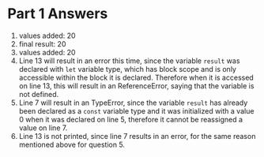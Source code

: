 # Part 1 Answers
1. values added:  20
2. final result:  20
3. values added:  20
4. Line 13 will result in an error this time, since the variable `result` was declared with `let` variable type, which has block scope and is only accessible within the block it is declared. Therefore when it is accessed on line 13, this will result in an ReferenceError, saying that the variable is not defined.
5. Line 7 will result in an TypeError, since the variable `result` has already been declared as a `const` variable type and it was initialized with a value 0 when it was declared on line 5, therefore it cannot be reassigned a value on line 7.  
6. Line 13 is not printed, since line 7 results in an error, for the same reason mentioned above for question 5. 
